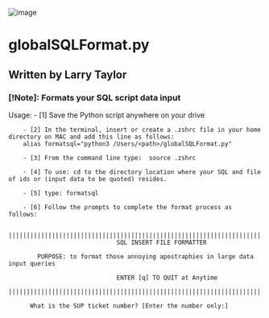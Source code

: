 
![image](https://github.com/larrytaylor-taulia/formatter/assets/127804365/2fcb967e-0b37-4592-a7b1-477c6662ed21)

#  globalSQLFormat.py
## Written by Larry Taylor

### [!Note]: Formats your SQL script data input

 Usage: - [1] Save the Python script anywhere on your drive

        - [2] In the terminal, insert or create a .zshrc file in your home directory on MAC and add this line as follows: 
        alias formatsql="python3 /Users/<path>/globalSQLFormat.py"

        - [3] From the command line type:  source .zshrc

        - [4] To use: cd to the directory location where your SQL and file of ids or (input data to be quoted) resides.

        - [5] type: formatsql

        - [6] Follow the prompts to complete the format process as follows:
  ```
        ||||||||||||||||||||||||||||||||||||||||||||||||||||||||||||||||||||||||||||||
                                SQL INSERT FILE FORMATTER
  
          PURPOSE: to format those annoying apostraphies in large data input queries
    
                                ENTER [q] TO QUIT at Anytime
        ||||||||||||||||||||||||||||||||||||||||||||||||||||||||||||||||||||||||||||||

        What is the SUP ticket number? [Enter the number only:] 
```
